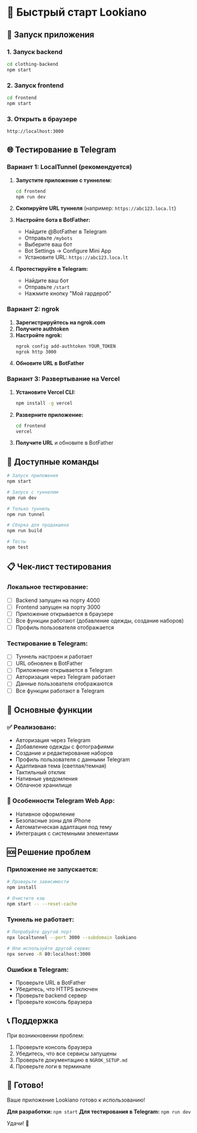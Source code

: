 # 🚀 Быстрый старт Lookiano

## 📱 Запуск приложения

### 1. Запуск backend
```bash
cd clothing-backend
npm start
```

### 2. Запуск frontend
```bash
cd frontend
npm start
```

### 3. Открыть в браузере
```
http://localhost:3000
```

## 🌐 Тестирование в Telegram

### Вариант 1: LocalTunnel (рекомендуется)

1. **Запустите приложение с туннелем:**
   ```bash
   cd frontend
   npm run dev
   ```

2. **Скопируйте URL туннеля** (например: `https://abc123.loca.lt`)

3. **Настройте бота в BotFather:**
   - Найдите @BotFather в Telegram
   - Отправьте `/mybots`
   - Выберите ваш бот
   - Bot Settings → Configure Mini App
   - Установите URL: `https://abc123.loca.lt`

4. **Протестируйте в Telegram:**
   - Найдите ваш бот
   - Отправьте `/start`
   - Нажмите кнопку "Мой гардероб"

### Вариант 2: ngrok

1. **Зарегистрируйтесь на ngrok.com**
2. **Получите authtoken**
3. **Настройте ngrok:**
   ```bash
   ngrok config add-authtoken YOUR_TOKEN
   ngrok http 3000
   ```
4. **Обновите URL в BotFather**

### Вариант 3: Развертывание на Vercel

1. **Установите Vercel CLI:**
   ```bash
   npm install -g vercel
   ```

2. **Разверните приложение:**
   ```bash
   cd frontend
   vercel
   ```

3. **Получите URL** и обновите в BotFather

## 🔧 Доступные команды

```bash
# Запуск приложения
npm start

# Запуск с туннелем
npm run dev

# Только туннель
npm run tunnel

# Сборка для продакшена
npm run build

# Тесты
npm test
```

## 📋 Чек-лист тестирования

### Локальное тестирование:
- [ ] Backend запущен на порту 4000
- [ ] Frontend запущен на порту 3000
- [ ] Приложение открывается в браузере
- [ ] Все функции работают (добавление одежды, создание наборов)
- [ ] Профиль пользователя отображается

### Тестирование в Telegram:
- [ ] Туннель настроен и работает
- [ ] URL обновлен в BotFather
- [ ] Приложение открывается в Telegram
- [ ] Авторизация через Telegram работает
- [ ] Данные пользователя отображаются
- [ ] Все функции работают в Telegram

## 🎯 Основные функции

### ✅ Реализовано:
- Авторизация через Telegram
- Добавление одежды с фотографиями
- Создание и редактирование наборов
- Профиль пользователя с данными Telegram
- Адаптивная тема (светлая/темная)
- Тактильный отклик
- Нативные уведомления
- Облачное хранилище

### 📱 Особенности Telegram Web App:
- Нативное оформление
- Безопасные зоны для iPhone
- Автоматическая адаптация под тему
- Интеграция с системными элементами

## 🆘 Решение проблем

### Приложение не запускается:
```bash
# Проверьте зависимости
npm install

# Очистите кэш
npm start -- --reset-cache
```

### Туннель не работает:
```bash
# Попробуйте другой порт
npx localtunnel --port 3000 --subdomain lookiano

# Или используйте другой сервис
npx serveo -R 80:localhost:3000
```

### Ошибки в Telegram:
- Проверьте URL в BotFather
- Убедитесь, что HTTPS включен
- Проверьте backend сервер
- Проверьте консоль браузера

## 📞 Поддержка

При возникновении проблем:
1. Проверьте консоль браузера
2. Убедитесь, что все сервисы запущены
3. Проверьте документацию в `NGROK_SETUP.md`
4. Проверьте логи в терминале

## 🎉 Готово!

Ваше приложение Lookiano готово к использованию! 

**Для разработки:** `npm start`
**Для тестирования в Telegram:** `npm run dev`

Удачи! 🚀 